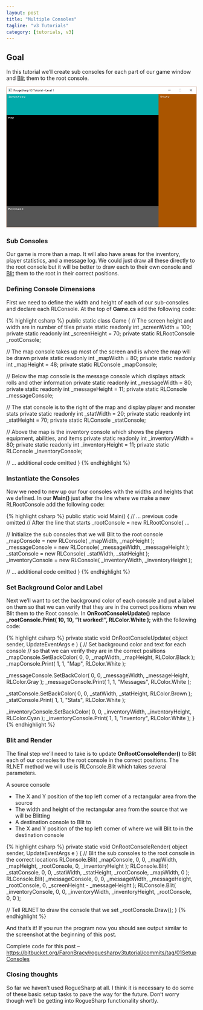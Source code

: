 ```yaml
---
layout: post
title: "Multiple Consoles"
tagline: "v3 Tutorials"
category: [tutorials, v3]
---
```

## Goal

In this tutorial we’ll create sub consoles for each part of our game window and [Blit](https://en.wikipedia.org/wiki/Bit_blit) them to the root console.

![alt text](/img/fourconsoles.png "Four nested consoles")

### Sub Consoles

Our game is more than a map. It will also have areas for the inventory, player statistics, and a message log. We could just draw all these directly to the root console but it will be better to draw each to their own console and [Blit](https://en.wikipedia.org/wiki/Bit_blit) them to the root in their correct positions.

### Defining Console Dimensions

First we need to define the width and height of each of our sub-consoles and declare each RLConsole. At the top of **Game.cs** add the following code:

{% highlight csharp %}
public static class Game
{
  // The screen height and width are in number of tiles
  private static readonly int _screenWidth = 100;
  private static readonly int _screenHeight = 70;
  private static RLRootConsole _rootConsole;

  // The map console takes up most of the screen and is where the map will be drawn
  private static readonly int _mapWidth = 80;
  private static readonly int _mapHeight = 48;
  private static RLConsole _mapConsole;

  // Below the map console is the message console which displays attack rolls and other information
  private static readonly int _messageWidth = 80;
  private static readonly int _messageHeight = 11;
  private static RLConsole _messageConsole;

  // The stat console is to the right of the map and display player and monster stats
  private static readonly int _statWidth = 20;
  private static readonly int _statHeight = 70;
  private static RLConsole _statConsole;

  // Above the map is the inventory console which shows the players equipment, abilities, and items
  private static readonly int _inventoryWidth = 80;
  private static readonly int _inventoryHeight = 11;
  private static RLConsole _inventoryConsole;

  // ... additional code omitted
}
{% endhighlight %}

### Instantiate the Consoles

Now we need to new up our four consoles with the widths and heights that we defined. In our **Main()** just after the line where we make a new RLRootConsole add the following code:

{% highlight csharp %}
public static void Main()
{
  // ... previous code omitted
  // After the line that starts _rootConsole = new RLRootConsole( ...

  // Initialize the sub consoles that we will Blit to the root console
  _mapConsole = new RLConsole( _mapWidth, _mapHeight );
  _messageConsole = new RLConsole( _messageWidth, _messageHeight );
  _statConsole = new RLConsole( _statWidth, _statHeight );
  _inventoryConsole = new RLConsole( _inventoryWidth, _inventoryHeight );

  // ... additional code omitted
}
{% endhighlight %}

### Set Background Color and Label

Next we’ll want to set the background color of each console and put a label on them so that we can verify that they are in the correct positions when we Blit them to the Root console. In **OnRootConsoleUpdate()**  replace **_rootConsole.Print( 10, 10, “It worked!”, RLColor.White );** with the following code:

{% highlight csharp %}
private static void OnRootConsoleUpdate( object sender, UpdateEventArgs e )
{
  // Set background color and text for each console
  // so that we can verify they are in the correct positions
  _mapConsole.SetBackColor( 0, 0, _mapWidth, _mapHeight, RLColor.Black );
  _mapConsole.Print( 1, 1, "Map", RLColor.White );

  _messageConsole.SetBackColor( 0, 0, _messageWidth, _messageHeight, RLColor.Gray );
  _messageConsole.Print( 1, 1, "Messages", RLColor.White );

  _statConsole.SetBackColor( 0, 0, _statWidth, _statHeight, RLColor.Brown );
  _statConsole.Print( 1, 1, "Stats", RLColor.White );

  _inventoryConsole.SetBackColor( 0, 0, _inventoryWidth, _inventoryHeight, RLColor.Cyan );
  _inventoryConsole.Print( 1, 1, "Inventory", RLColor.White );
}
{% endhighlight %}

### Blit and Render

The final step we’ll need to take is to update **OnRootConsoleRender()** to Blit each of our consoles to the root console in the correct positions. The RLNET method we will use is RLConsole.Blit which takes several parameters.

A source console
* The X and Y position of the top left corner of a rectangular area from the source
* The width and height of the rectangular area from the source that we will be Blitting
* A destination console to Blit to
* The X and Y position of the top left corner of where we will Blit to in the destination console

{% highlight csharp %}
private static void OnRootConsoleRender( object sender, UpdateEventArgs e )
{
  // Blit the sub consoles to the root console in the correct locations
  RLConsole.Blit( _mapConsole, 0, 0, _mapWidth, _mapHeight,
    _rootConsole, 0, _inventoryHeight );
  RLConsole.Blit( _statConsole, 0, 0, _statWidth, _statHeight,
    _rootConsole, _mapWidth, 0 );
  RLConsole.Blit( _messageConsole, 0, 0, _messageWidth, _messageHeight,
    _rootConsole, 0, _screenHeight - _messageHeight );
  RLConsole.Blit( _inventoryConsole, 0, 0, _inventoryWidth, _inventoryHeight,
    _rootConsole, 0, 0 );

  // Tell RLNET to draw the console that we set
  _rootConsole.Draw();
}
{% endhighlight %}

And that’s it! If you run the program now you should see output similar to the screenshot at the beginning of this post.

Complete code for this post – https://bitbucket.org/FaronBracy/roguesharpv3tutorial/commits/tag/01SetupConsoles

### Closing thoughts

So far we haven’t used RogueSharp at all. I think it is necessary to do some of these basic setup tasks to pave the way for the future. Don’t worry though we’ll be getting into RogueSharp functionality shortly.
